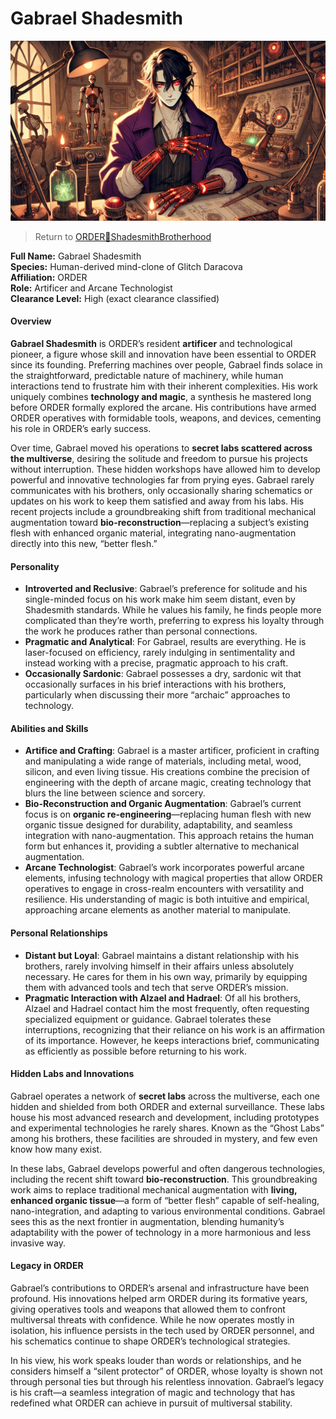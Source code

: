# Gabrael Shadesmith

![](bin/GabraelShadesmith-v25.webp)

> Return to [ORDER🔻ShadesmithBrotherhood](ORDER🔻ShadesmithBrotherhood.md)

**Full Name:** Gabrael Shadesmith  
**Species:** Human-derived mind-clone of Glitch Daracova  
**Affiliation:** ORDER  
**Role:** Artificer and Arcane Technologist  
**Clearance Level:** High (exact clearance classified)

#### **Overview**

**Gabrael Shadesmith** is ORDER’s resident **artificer** and technological pioneer, a figure whose skill and innovation have been essential to ORDER since its founding. Preferring machines over people, Gabrael finds solace in the straightforward, predictable nature of machinery, while human interactions tend to frustrate him with their inherent complexities. His work uniquely combines **technology and magic**, a synthesis he mastered long before ORDER formally explored the arcane. His contributions have armed ORDER operatives with formidable tools, weapons, and devices, cementing his role in ORDER’s early success.

Over time, Gabrael moved his operations to **secret labs scattered across the multiverse**, desiring the solitude and freedom to pursue his projects without interruption. These hidden workshops have allowed him to develop powerful and innovative technologies far from prying eyes. Gabrael rarely communicates with his brothers, only occasionally sharing schematics or updates on his work to keep them satisfied and away from his labs. His recent projects include a groundbreaking shift from traditional mechanical augmentation toward **bio-reconstruction**—replacing a subject’s existing flesh with enhanced organic material, integrating nano-augmentation directly into this new, “better flesh.”

#### **Personality**

- **Introverted and Reclusive**: Gabrael’s preference for solitude and his single-minded focus on his work make him seem distant, even by Shadesmith standards. While he values his family, he finds people more complicated than they’re worth, preferring to express his loyalty through the work he produces rather than personal connections.
- **Pragmatic and Analytical**: For Gabrael, results are everything. He is laser-focused on efficiency, rarely indulging in sentimentality and instead working with a precise, pragmatic approach to his craft.
- **Occasionally Sardonic**: Gabrael possesses a dry, sardonic wit that occasionally surfaces in his brief interactions with his brothers, particularly when discussing their more “archaic” approaches to technology.

#### **Abilities and Skills**

- **Artifice and Crafting**: Gabrael is a master artificer, proficient in crafting and manipulating a wide range of materials, including metal, wood, silicon, and even living tissue. His creations combine the precision of engineering with the depth of arcane magic, creating technology that blurs the line between science and sorcery.
- **Bio-Reconstruction and Organic Augmentation**: Gabrael’s current focus is on **organic re-engineering**—replacing human flesh with new organic tissue designed for durability, adaptability, and seamless integration with nano-augmentation. This approach retains the human form but enhances it, providing a subtler alternative to mechanical augmentation.
- **Arcane Technologist**: Gabrael’s work incorporates powerful arcane elements, infusing technology with magical properties that allow ORDER operatives to engage in cross-realm encounters with versatility and resilience. His understanding of magic is both intuitive and empirical, approaching arcane elements as another material to manipulate.

#### **Personal Relationships**

- **Distant but Loyal**: Gabrael maintains a distant relationship with his brothers, rarely involving himself in their affairs unless absolutely necessary. He cares for them in his own way, primarily by equipping them with advanced tools and tech that serve ORDER’s mission.
- **Pragmatic Interaction with Alzael and Hadrael**: Of all his brothers, Alzael and Hadrael contact him the most frequently, often requesting specialized equipment or guidance. Gabrael tolerates these interruptions, recognizing that their reliance on his work is an affirmation of its importance. However, he keeps interactions brief, communicating as efficiently as possible before returning to his work.

#### **Hidden Labs and Innovations**

Gabrael operates a network of **secret labs** across the multiverse, each one hidden and shielded from both ORDER and external surveillance. These labs house his most advanced research and development, including prototypes and experimental technologies he rarely shares. Known as the “Ghost Labs” among his brothers, these facilities are shrouded in mystery, and few even know how many exist.

In these labs, Gabrael develops powerful and often dangerous technologies, including the recent shift toward **bio-reconstruction**. This groundbreaking work aims to replace traditional mechanical augmentation with **living, enhanced organic tissue**—a form of “better flesh” capable of self-healing, nano-integration, and adapting to various environmental conditions. Gabrael sees this as the next frontier in augmentation, blending humanity’s adaptability with the power of technology in a more harmonious and less invasive way.

#### **Legacy in ORDER**

Gabrael’s contributions to ORDER’s arsenal and infrastructure have been profound. His innovations helped arm ORDER during its formative years, giving operatives tools and weapons that allowed them to confront multiversal threats with confidence. While he now operates mostly in isolation, his influence persists in the tech used by ORDER personnel, and his schematics continue to shape ORDER’s technological strategies.

In his view, his work speaks louder than words or relationships, and he considers himself a “silent protector” of ORDER, whose loyalty is shown not through personal ties but through his relentless innovation. Gabrael’s legacy is his craft—a seamless integration of magic and technology that has redefined what ORDER can achieve in pursuit of multiversal stability.